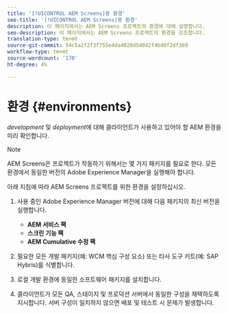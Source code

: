 ```yaml
---
title: '[!UICONTROL AEM Screens]용 환경'
seo-title: '[!UICONTROL AEM Screens]용 환경'
description: 이 페이지에서는 AEM Screens 프로젝트의 환경에 대해 설명합니다.
seo-description: 이 페이지에서는 AEM Screens 프로젝트의 환경을 강조합니다.
translation-type: tm+mt
source-git-commit: 54c5a2f2f3f755e4da4028d54042f4bd8f2df369
workflow-type: tm+mt
source-wordcount: '170'
ht-degree: 4%

---
```



# 환경 {#environments}

*development* 및 *deployment*&#x200B;에 대해 클라이언트가 사용하고 있어야 할 AEM 환경을 미리 확인합니다.

>[!NOTE]
>
>AEM Screens은 프로젝트가 작동하기 위해서는 몇 가지 패키지를 필요로 한다. 모든 환경에서 동일한 버전의 Adobe Experience Manager을 실행해야 합니다.

아래 지침에 따라 AEM Screens 프로젝트를 위한 환경을 설정하십시오.

1. 사용 중인 Adobe Experience Manager 버전에 대해 다음 패키지의 최신 버전을 실행합니다.

   * **AEM 서비스 팩**
   * **스크린 기능 팩**
   * **AEM Cumulative 수정 팩**

1. 필요한 모든 개발 패키지(예: WCM 핵심 구성 요소) 또는 타사 도구 키트(예: SAP Hybris)를 식별합니다.

1. 로컬 개발 환경에 동일한 소프트웨어 패키지를 설치합니다.

1. 클라이언트가 모든 QA, 스테이지 및 프로덕션 서버에서 동일한 구성을 채택하도록 지시합니다. 서버 구성이 일치하지 않으면 배포 및 테스트 시 문제가 발생합니다.
